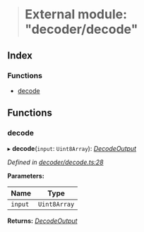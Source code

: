 > # External module: "decoder/decode"

## Index

### Functions

* [decode](_decoder_decode_.md#decode)

## Functions

###  decode

▸ **decode**(`input`: `Uint8Array`): *[DecodeOutput](../interfaces/_decoder_types_.decodeoutput.md)*

*Defined in [decoder/decode.ts:28](https://github.com/polkadot-js/common/blob/b44d0c7/packages/util-rlp/src/decoder/decode.ts#L28)*

**Parameters:**

Name | Type |
------ | ------ |
`input` | `Uint8Array` |

**Returns:** *[DecodeOutput](../interfaces/_decoder_types_.decodeoutput.md)*